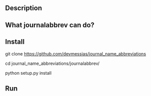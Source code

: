 
## Description

## What journalabbrev can do?


## Install

git clone https://github.com/devmessias/journal_name_abbreviations

cd journal_name_abbreviations/journalabbrev/

python setup.py install



## Run
